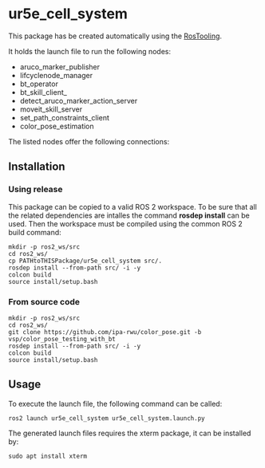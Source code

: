 # ur5e_cell_system

This package has be created automatically using the [RosTooling](https://github.com/ipa320/RosTooling).


It holds the launch file to run the following nodes:
- aruco_marker_publisher
- lifcyclenode_manager
- bt_operator
- bt_skill_client_
- detect_aruco_marker_action_server
- moveit_skill_server
- set_path_constraints_client
- color_pose_estimation

The listed nodes offer the following connections:

## Installation

### Using release

This package can be copied to a valid ROS 2 workspace. To be sure that all the related dependencies are intalles the command **rosdep install** can be used.
Then the workspace must be compiled using the common ROS 2 build command:

```
mkdir -p ros2_ws/src
cd ros2_ws/
cp PATHtoTHISPackage/ur5e_cell_system src/.
rosdep install --from-path src/ -i -y
colcon build
source install/setup.bash
```


### From source code
```
mkdir -p ros2_ws/src
cd ros2_ws/
git clone https://github.com/ipa-rwu/color_pose.git -b vsp/color_pose_testing_with_bt
rosdep install --from-path src/ -i -y
colcon build
source install/setup.bash
```

## Usage


To execute the launch file, the following command can be called:

```
ros2 launch ur5e_cell_system ur5e_cell_system.launch.py
```

The generated launch files requires the xterm package, it can be installed by:

```
sudo apt install xterm
```
